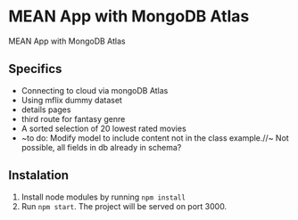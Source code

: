 # MEAN App with MongoDB Atlas
 MEAN App with MongoDB Atlas

## Specifics
- Connecting to cloud via mongoDB Atlas
- Using mflix dummy dataset 
- details pages
- third route for fantasy genre
- A sorted selection of 20 lowest rated movies 
- ~to do: Modify model to include content not in the class example.//~ Not possible, all fields in db already in schema?

## Instalation
1. Install node modules by running ```npm install```
2. Run ```npm start```. The project will be served on port 3000.
